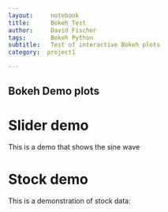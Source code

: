 ```yaml
---
layout:     notebook
title:      Bokeh Test
author:     David Fischer
tags: 		Bokeh Python
subtitle:   Test of interactive Bokeh plots
category:  project1

---
```


## Bokeh Demo plots

# Slider demo
This is a demo that shows the sine wave

<script src="https://demo.bokeh.org/sliders/autoload.js?bokeh-autoload-element=1001&bokeh-app-path=/sliders&bokeh-absolute-url=https://demo.bokeh.org/sliders" id="1001"></script>

# Stock demo

This is a demonstration of stock data:

<script src="https://demo.bokeh.org/stocks/autoload.js?bokeh-autoload-element=1000&bokeh-app-path=/stocks&bokeh-absolute-url=https://demo.bokeh.org/stocks" id="1000"></script>
